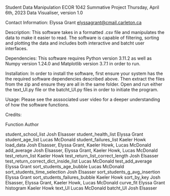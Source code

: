 Student Data Manipulation ECOR 1042 Summative Project
Thursday, April 6th, 2023
Data Visualiser, version 1.0

Contact Information:
Elyssa Grant
elyssagrant@cmail.carleton.ca

Description:
This software takes in a formatted .csv file and manipulates the data to make it easier to read. The software is capable of filtering, sorting and plotting the data and includes both interactive and batcht user interfaces.

Dependencies:
This software requires Python version 3.11.2 as well as Numpy version 1.24.0 and Matplotlib version 3.7.1 in order to run.

Installation:
In order to install the software, first ensure your system has the the required software dependencies described above. Then extract the files from the zip and ensure they are all in the same folder. Open and run either the text_UI.py file or the batcht_UI.py files in order to initiate the program.

Usage:
Please see the asssociated user video for a deeper understanding of how the software functions.

Credits:

Function						Author

student_school_list				Josh Elsasser
student_health_list				Elyssa Grant
student_age_list					Lucas McDonald
student_failures_list				Kaeler Howk
load_data						Josh Elsasser, Elyssa Grant, Kaeler Howk, Lucas McDonald
add_average						Josh Elsasser, Elyssa Grant, Kaeler Howk, Lucas McDonald
test_return_list					Kaeler Howk
test_return_list_correct_length		Josh Elsasser
test_return_correct_dict_inside_list	Lucas McDonald
test_add_average					Elyssa Grant
sort_students_age_bubble			Lucas McDonald
sort_students_time_selection			Josh Elsasser
sort_students_g_avg_insertion			Elyssa Grant
sort_students_failures_bubble			Kaeler Howk
sort_by_key						Josh Elsasser, Elyssa Grant, Kaeler Howk, Lucas McDonald
curve_fit						Elyssa Grant
histogram						Kaeler Howk
text_UI						Lucas McDonald
batcht_UI						Josh Elsasser
